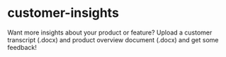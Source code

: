 # customer-insights
Want more insights about your product or feature? Upload a customer transcript (.docx) and product overview document (.docx) and get some feedback!
